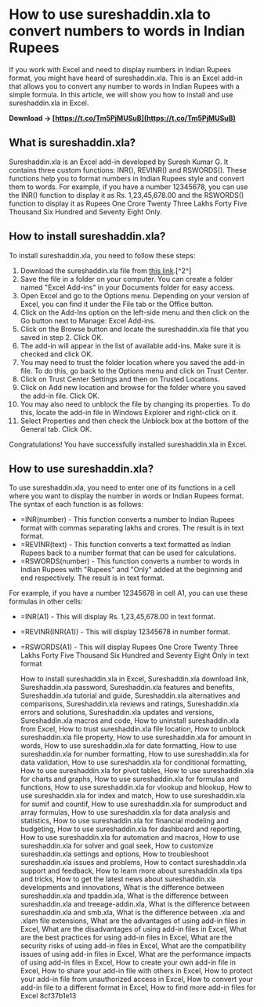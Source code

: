 
 
# How to use sureshaddin.xla to convert numbers to words in Indian Rupees
  
If you work with Excel and need to display numbers in Indian Rupees format, you might have heard of sureshaddin.xla. This is an Excel add-in that allows you to convert any number to words in Indian Rupees with a simple formula. In this article, we will show you how to install and use sureshaddin.xla in Excel.
 
**Download → [https://t.co/Tm5PjMUSuB](https://t.co/Tm5PjMUSuB)**


  
## What is sureshaddin.xla?
  
Sureshaddin.xla is an Excel add-in developed by Suresh Kumar G. It contains three custom functions: INR(), REVINR() and RSWORDS(). These functions help you to format numbers in Indian Rupees style and convert them to words. For example, if you have a number 12345678, you can use the INR() function to display it as Rs. 1,23,45,678.00 and the RSWORDS() function to display it as Rupees One Crore Twenty Three Lakhs Forty Five Thousand Six Hundred and Seventy Eight Only.
  
## How to install sureshaddin.xla?
  
To install sureshaddin.xla, you need to follow these steps:
  
1. Download the sureshaddin.xla file from [this link](https://www.simpletaxindia.net/2011/05/convert-numbers-in-to-word-indian.html).[^2^]
2. Save the file in a folder on your computer. You can create a folder named "Excel Add-ins" in your Documents folder for easy access.
3. Open Excel and go to the Options menu. Depending on your version of Excel, you can find it under the File tab or the Office button.
4. Click on the Add-Ins option on the left-side menu and then click on the Go button next to Manage: Excel Add-ins.
5. Click on the Browse button and locate the sureshaddin.xla file that you saved in step 2. Click OK.
6. The add-in will appear in the list of available add-ins. Make sure it is checked and click OK.
7. You may need to trust the folder location where you saved the add-in file. To do this, go back to the Options menu and click on Trust Center.
8. Click on Trust Center Settings and then on Trusted Locations.
9. Click on Add new location and browse for the folder where you saved the add-in file. Click OK.
10. You may also need to unblock the file by changing its properties. To do this, locate the add-in file in Windows Explorer and right-click on it.
11. Select Properties and then check the Unblock box at the bottom of the General tab. Click OK.

Congratulations! You have successfully installed sureshaddin.xla in Excel.
  
## How to use sureshaddin.xla?
  
To use sureshaddin.xla, you need to enter one of its functions in a cell where you want to display the number in words or Indian Rupees format. The syntax of each function is as follows:

- =INR(number) - This function converts a number to Indian Rupees format with commas separating lakhs and crores. The result is in text format.
- =REVINR(text) - This function converts a text formatted as Indian Rupees back to a number format that can be used for calculations.
- =RSWORDS(number) - This function converts a number to words in Indian Rupees with "Rupees" and "Only" added at the beginning and end respectively. The result is in text format.

For example, if you have a number 12345678 in cell A1, you can use these formulas in other cells:

- =INR(A1) - This will display Rs. 1,23,45,678.00 in text format.
- =REVINR(INR(A1)) - This will display 12345678 in number format.
- =RSWORDS(A1) - This will display Rupees One Crore Twenty Three Lakhs Forty Five Thousand Six Hundred and Seventy Eight Only in text format

    How to install sureshaddin.xla in Excel,  Sureshaddin.xla download link,  Sureshaddin.xla password,  Sureshaddin.xla features and benefits,  Sureshaddin.xla tutorial and guide,  Sureshaddin.xla alternatives and comparisons,  Sureshaddin.xla reviews and ratings,  Sureshaddin.xla errors and solutions,  Sureshaddin.xla updates and versions,  Sureshaddin.xla macros and code,  How to uninstall sureshaddin.xla from Excel,  How to trust sureshaddin.xla file location,  How to unblock sureshaddin.xla file property,  How to use sureshaddin.xla for amount in words,  How to use sureshaddin.xla for date formatting,  How to use sureshaddin.xla for number formatting,  How to use sureshaddin.xla for data validation,  How to use sureshaddin.xla for conditional formatting,  How to use sureshaddin.xla for pivot tables,  How to use sureshaddin.xla for charts and graphs,  How to use sureshaddin.xla for formulas and functions,  How to use sureshaddin.xla for vlookup and hlookup,  How to use sureshaddin.xla for index and match,  How to use sureshaddin.xla for sumif and countif,  How to use sureshaddin.xla for sumproduct and array formulas,  How to use sureshaddin.xla for data analysis and statistics,  How to use sureshaddin.xla for financial modeling and budgeting,  How to use sureshaddin.xla for dashboard and reporting,  How to use sureshaddin.xla for automation and macros,  How to use sureshaddin.xla for solver and goal seek,  How to customize sureshaddin.xla settings and options,  How to troubleshoot sureshaddin.xla issues and problems,  How to contact sureshaddin.xla support and feedback,  How to learn more about sureshaddin.xla tips and tricks,  How to get the latest news about sureshaddin.xla developments and innovations,  What is the difference between sureshaddin.xla and tpaddin.xla,  What is the difference between sureshaddin.xla and treeage-addin.xla,  What is the difference between sureshaddin.xla and smb.xla,  What is the difference between .xla and .xlam file extensions,  What are the advantages of using add-in files in Excel,  What are the disadvantages of using add-in files in Excel,  What are the best practices for using add-in files in Excel,  What are the security risks of using add-in files in Excel,  What are the compatibility issues of using add-in files in Excel,  What are the performance impacts of using add-in files in Excel,  How to create your own add-in file in Excel,  How to share your add-in file with others in Excel,  How to protect your add-in file from unauthorized access in Excel,  How to convert your add-in file to a different format in Excel,  How to find more add-in files for Excel
 8cf37b1e13


